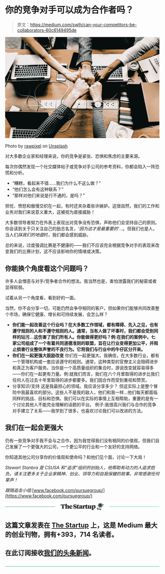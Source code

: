 # 你的竞争对手可以成为合作者吗？

> 原文：<https://medium.com/swlh/can-your-competitors-be-collaborators-60c6149495de>

![](img/df45ce8d03fcd66f59901b3f68a6e4e3.png)

Photo by [rawpixel](https://unsplash.com/photos/mcLpPD36-2k?utm_source=unsplash&utm_medium=referral&utm_content=creditCopyText) on [Unsplash](https://unsplash.com/search/photos/collaborate?utm_source=unsplash&utm_medium=referral&utm_content=creditCopyText)

对大多数企业家和经理来说，你的竞争是紧张、恐惧和焦虑的主要来源。

每次你偶然发现一个社交媒体帖子或竞争对手公司的参考资料，你都会陷入一阵恐慌和分析。

*   “糟糕，看起来不错……我们为什么不这么做？”
*   “他们怎么会有这种联系？”
*   “那样对他们来说是行不通的，是吗？”

担忧、愤怒和傲慢交织在一起，有时还夹杂着些许嫉妒。这很自然，我们的工作和业务对我们来说意义重大，这被视为直接威胁！

大多数领导者努力在外表上表现出对竞争没有恐惧，声称他们会坚持自己的原则。你会读到关于只关注自己的励志名言，*‘因为这才是最重要的’*…。但我们也是人，当人们*踩我们的地盘*时，我们都会感到威胁。

总的来说，过度强调比赛是不健康的——我们不应该完全根据竞争对手的表现来改变我们的比赛计划，这不应该影响你的情绪或决策。

## 你能换个角度看这个问题吗？

许多人会憎恶与对手/竞争者合作的想法。我当然也是，害怕泄露我们的秘密或者显得软弱。

试着从另一个角度看，看到好的一面。

当然，你不会分享一切，可能仍然会争夺相同的客户，但如果你们能够共同改善整个市场，确保它健康、增长和可持续发展，会怎么样？

*   **你们能一起改善这个行业吗？在大多数工作领域，都有障碍、先入之见，也有遵守规则的人和不遵守规则的人。通常，当有人做了坏事时，我们都会受到同样的玷污…这伤害了我们所有人。你能做得更好吗？例:在我们的案例中，七家公司组成了一个有着共同道德准则的联盟，旨在让行业变得更加公平，并阻止损害行业整体声誉的不良行为。它将我们与行业中的牛仔区分开来。**
*   **你们在一起更强大鼓励改变** 你们在一起更强大。我确信，在大多数行业，都有一个管理机构或一套应该遵守的规则。通常，这种类型的官僚主义会阻碍进步和真正为客户服务。当你是一个高质量组织的集合时，游说改变就容易得多——你们在一起更有力量。例:就我们而言，我们在六个月里取得的进步比我们任何人在过去十年里取得的进步都要多。我们因合作而受到重视和赞赏。
*   分享知识/支持
    这是我最担心的领域。我应该分享多少？
    但这实际上是整个冒险中我最喜欢的部分。这些人不是我的敌人，他们和我一样…他们每天都面临同样的挑战、目标和恐惧。我们可以在实际的事情上互相帮助，重要的是有一个讨论其他人不能完全理解的话题的平台。
    例子:我很高兴我们与合作的竞争对手建立了关系——我学到了很多，也喜欢讨论我们可以改进的方法。

## 我们在一起会更强大

仍有一些竞争对手我不会与之合作，因为我觉得我们没有相同的价值观，但我们自己发展了一个更强大的公司，一个更公平的行业和一个友好的支持网络。

你知道其他公司分享你的价值观和使命吗？和他们见个面，讨论一下大局！

*Stewart Stanbra 是 CSUSA 和“追求”组织的创始人，他帮助有动力的人追求抱负。请关注更多关于企业家精神、创业、领导力和自我保健的故事。非常感谢任何掌声！*

*跟随追击小组:*[www.facebook.com/pursuegroup/](https://www.facebook.com/pursuegroup/)

[![](img/308a8d84fb9b2fab43d66c117fcc4bb4.png)](https://medium.com/swlh)

## 这篇文章发表在 [The Startup](https://medium.com/swlh) 上，这是 Medium 最大的创业刊物，拥有+393，714 名读者。

## 在此订阅接收[我们的头条新闻](http://growthsupply.com/the-startup-newsletter/)。

[![](img/b0164736ea17a63403e660de5dedf91a.png)](https://medium.com/swlh)
